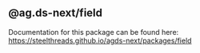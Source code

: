 ## @ag.ds-next/field

Documentation for this package can be found here: https://steelthreads.github.io/agds-next/packages/field
